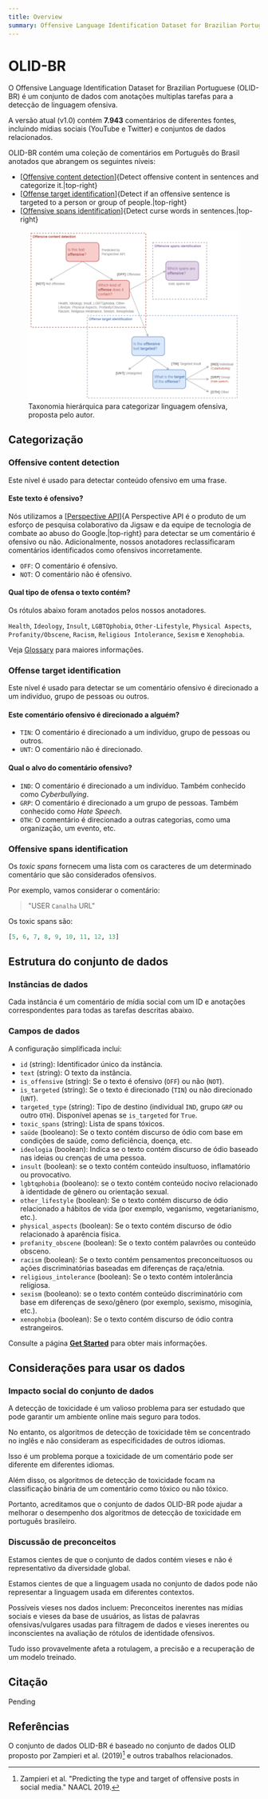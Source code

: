 ```yaml
---
title: Overview
summary: Offensive Language Identification Dataset for Brazilian Portuguese.
---
```


# OLID-BR

O Offensive Language Identification Dataset for Brazilian Portuguese (OLID-BR) é um conjunto de dados com anotações multiplas tarefas para a detecção de linguagem ofensiva.

A versão atual (v1.0) contém **7.943** comentários de diferentes fontes, incluindo mídias sociais (YouTube e Twitter) e conjuntos de dados relacionados.

OLID-BR contém uma coleção de comentários em Português do Brasil anotados que abrangem os seguintes níveis:

- [[Offensive content detection](#offensive-content-detection)]{Detect offensive content in sentences and categorize it.|top-right}
- [[Offense target identification](#offense-target-identification)]{Detect if an offensive sentence is targeted to a person or group of people.|top-right}
- [[Offensive spans identification](#offensive-spans-identification)]{Detect curse words in sentences.|top-right}

<figure>
  <img src="images/olid-br-taxonomy.png"/>
  <figcaption>Taxonomia hierárquica para categorizar linguagem ofensiva, proposta pelo autor.</figcaption>
</figure>

## Categorização

### Offensive content detection

Este nível é usado para detectar conteúdo ofensivo em uma frase.

#### Este texto é ofensivo?

Nós utilizamos a [[Perspective API](https://www.perspectiveapi.com/)]{A Perspective API é o produto de um esforço de pesquisa colaborativo da Jigsaw e da equipe de tecnologia de combate ao abuso do Google.|top-right} para detectar se um comentário é ofensivo ou não. Adicionalmente, nossos anotadores reclassificaram comentários identificados como ofensivos incorretamente.

- `OFF`: O comentário é ofensivo.
- `NOT`: O comentário não é ofensivo.

#### Qual tipo de ofensa o texto contém?

Os rótulos abaixo foram anotados pelos nossos anotadores.

`Health`, `Ideology`, `Insult`, `LGBTQphobia`, `Other-Lifestyle`, `Physical Aspects`, `Profanity/Obscene`, `Racism`, `Religious Intolerance`, `Sexism` e `Xenophobia`.

Veja [Glossary](glossary.pt.md) para maiores informações.

### Offense target identification

Este nível é usado para detectar se um comentário ofensivo é direcionado a um indivíduo, grupo de pessoas ou outros.

#### Este comentário ofensivo é direcionado a alguém?

- `TIN`: O comentário é direcionado a um indivíduo, grupo de pessoas ou outros.
- `UNT`: O comentário não é direcionado.

#### Qual o alvo do comentário ofensivo?

- `IND`: O comentário é direcionado a um indivíduo. Também conhecido como *Cyberbullying*.
- `GRP`: O comentário é direcionado a um grupo de pessoas. Também conhecido como *Hate Speech*.
- `OTH`: O comentário é direcionado a outras categorias, como uma organização, um evento, etc.

### Offensive spans identification

Os *toxic spans* fornecem uma lista com os caracteres de um determinado comentário que são considerados ofensivos.

Por exemplo, vamos considerar o comentário:

> "USER `Canalha` URL"

Os toxic spans são:

```python
[5, 6, 7, 8, 9, 10, 11, 12, 13]
```

## Estrutura do conjunto de dados

### Instâncias de dados

Cada instância é um comentário de mídia social com um ID e anotações correspondentes para todas as tarefas descritas abaixo.

### Campos de dados

A configuração simplificada inclui:

- `id` (string): Identificador único da instância.
- `text` (string): O texto da instância.
- `is_offensive` (string): Se o texto é ofensivo (`OFF`) ou não (`NOT`).
- `is_targeted` (string): Se o texto é direcionado (`TIN`) ou não direcionado (`UNT`).
- `targeted_type` (string): Tipo de destino (individual `IND`, grupo `GRP` ou outro `OTH`). Disponível apenas se `is_targeted` for `True`.
- `toxic_spans` (string): Lista de spans tóxicos.
- `saúde` (booleano): Se o texto contém discurso de ódio com base em condições de saúde, como deficiência, doença, etc.
- `ideologia` (boolean): Indica se o texto contém discurso de ódio baseado nas ideias ou crenças de uma pessoa.
- `insult` (boolean): se o texto contém conteúdo insultuoso, inflamatório ou provocativo.
- `lgbtqphobia` (booleano): se o texto contém conteúdo nocivo relacionado à identidade de gênero ou orientação sexual.
- `other_lifestyle` (boolean): Se o texto contém discurso de ódio relacionado a hábitos de vida (por exemplo, veganismo, vegetarianismo, etc.).
- `physical_aspects` (boolean): Se o texto contém discurso de ódio relacionado à aparência física.
- `profanity_obscene` (boolean): Se o texto contém palavrões ou conteúdo obsceno.
- `racism` (boolean): Se o texto contém pensamentos preconceituosos ou ações discriminatórias baseadas em diferenças de raça/etnia.
- `religious_intolerance` (boolean): Se o texto contém intolerância religiosa.
- `sexism` (booleano): se o texto contém conteúdo discriminatório com base em diferenças de sexo/gênero (por exemplo, sexismo, misoginia, etc.).
- `xenophobia` (boolean): Se o texto contém discurso de ódio contra estrangeiros.

Consulte a página [**Get Started**](get-started.en.md) para obter mais informações.

## Considerações para usar os dados

### Impacto social do conjunto de dados

A detecção de toxicidade é um valioso problema para ser estudado que pode garantir um ambiente online mais seguro para todos.

No entanto, os algoritmos de detecção de toxicidade têm se concentrado no inglês e não consideram as especificidades de outros idiomas.

Isso é um problema porque a toxicidade de um comentário pode ser diferente em diferentes idiomas.

Além disso, os algoritmos de detecção de toxicidade focam na classificação binária de um comentário como tóxico ou não tóxico.

Portanto, acreditamos que o conjunto de dados OLID-BR pode ajudar a melhorar o desempenho dos algoritmos de detecção de toxicidade em português brasileiro.

### Discussão de preconceitos

Estamos cientes de que o conjunto de dados contém vieses e não é representativo da diversidade global.

Estamos cientes de que a linguagem usada no conjunto de dados pode não representar a linguagem usada em diferentes contextos.

Possíveis vieses nos dados incluem: Preconceitos inerentes nas mídias sociais e vieses da base de usuários, as listas de palavras ofensivas/vulgares usadas para filtragem de dados e vieses inerentes ou inconscientes na avaliação de rótulos de identidade ofensivos.

Tudo isso provavelmente afeta a rotulagem, a precisão e a recuperação de um modelo treinado.

## Citação

Pending

## Referências

O conjunto de dados OLID-BR é baseado no conjunto de dados OLID proposto por Zampieri et al. (2019)[^1] e outros trabalhos relacionados.

[^1]: Zampieri et al. "Predicting the type and target of offensive posts in social media." NAACL 2019.
[^2]: João A. Leite, Diego F. Silva, Kalina Bontcheva, Carolina Scarton (2020): Toxic Language Detection in Social Media for Brazilian Portuguese: New Dataset and Multilingual Analysis. Published at AACL-IJCNLP 2020.
[^3]: S. Malmasi, "Offensive Language Identification Dataset - OLID", Scholar.harvard.edu, 2021. [Online]. Available: https://scholar.harvard.edu/malmasi/olid. [Accessed: 28- Aug- 2021].
[^4]: Weng, L. (2021, March 21). Reducing toxicity in language models. Lil'Log. https://lilianweng.github.io/lil-log/2021/03/21/reducing-toxicity-in-language-models.html.
